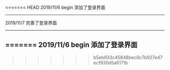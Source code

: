 <<<<<<< HEAD
2019/11/6 begin 添加了登录界面

---

2019/11/7 完善了登录界面

---
=======
2019/11/6 begin
添加了登录界面
------------------
>>>>>>> b5eb933c45848bec9c7b927e47ecf930d5a6171b
